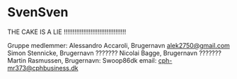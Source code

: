 # SvenSven
THE CAKE IS A LIE !!!!!!!!!!!!!!!!!!!!!!!!!!!!!!!!!!!


Gruppe medlemmer:
Alessandro Accaroli, Brugernavn alek2750@gmail.com
Simon Stennicke, Brugernavn ???????
Nicolai Bagge, Brugernavn ???????
Martin Rasmussen, Brugernavn: Swoop86dk email: cph-mr373@cphbusiness.dk
